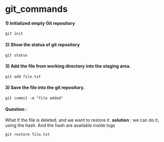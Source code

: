 # git_commands

#### 1) Initialized empty Git repository
```
git init
```
#### 2) Show the status of git repository
```
git status
```
#### 3) Add the file from working directory into the staging area.
```
git add file.txt
```
#### 3) Save the file into the git repository.
```
git commit -m "file added"
```

#### Question :

What if the file is deleted, and we want to restore it. 
**solution** : we can do it, using the hash. And the hash are available inside logs

```
git restore file.txt
```
